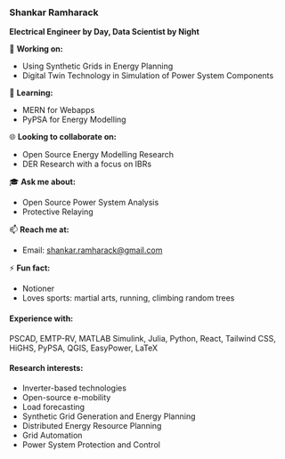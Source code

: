 ### Shankar Ramharack

**Electrical Engineer by Day, Data Scientist by Night**

:construction: **Working on:**
- Using Synthetic Grids in Energy Planning
- Digital Twin Technology in Simulation of Power System Components

🌱 **Learning:**
- MERN for Webapps
- PyPSA for Energy Modelling

 :globe_with_meridians: **Looking to collaborate on:**
- Open Source Energy Modelling Research
- DER Research with a focus on IBRs

:mortar_board: **Ask me about:**
- Open Source Power System Analysis
- Protective Relaying

📫 **Reach me at:**
- Email: shankar.ramharack@gmail.com

⚡ **Fun fact:**
- Notioner
- Loves sports: martial arts, running, climbing random trees

#### Experience with:
PSCAD, EMTP-RV, MATLAB Simulink, Julia, Python, React, Tailwind CSS, HiGHS, PyPSA, QGIS, EasyPower, LaTeX

#### Research interests:
- Inverter-based technologies
- Open-source e-mobility
- Load forecasting
- Synthetic Grid Generation and Energy Planning
- Distributed Energy Resource Planning
- Grid Automation
- Power System Protection and Control

